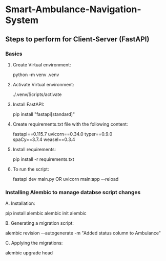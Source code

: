# Smart-Ambulance-Navigation-System

## Steps to perform for Client-Server (FastAPI)

### Basics
1. Create Virtual environment:
   
   python -m venv .venv
   
2. Activate Virtual environment:
   
   ./.venv/Scripts/activate
   
3. Install FastAPI:
   
   pip install "fastapi[standard]"
   
4. Create requirements.txt file with the following content:
 
   fastapi==0.115.7
   uvicorn==0.34.0
   typer==0.9.0  
   spaCy==3.7.4
   weasel==0.3.4
   
5. Install requirements:
    
   pip install -r requirements.txt
   
6. To run the script:
    
   fastapi dev main.py   OR    uvicorn main:app --reload

### Installing Alembic to manage databse script changes
A. Installation:
   
   pip install alembic
   alembic init alembic

B. Generating a migration script:

   alembic revision --autogenerate -m "Added status column to Ambulance"

C. Applying the migrations:

   alembic upgrade head
